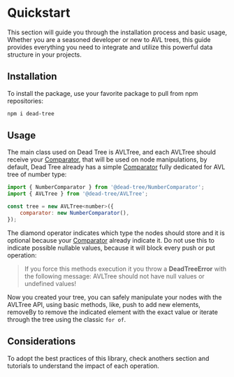 # Quickstart

This section will guide you through the installation process and basic usage, Whether you are a seasoned developer or new to AVL trees, this guide provides everything you need to integrate and utilize this powerful data structure in your projects.

## Installation

To install the package, use your favorite package to pull from npm repositories:

```bash
npm i dead-tree
```

## Usage

The main class used on Dead Tree is AVLTree, and each AVLTree should receive your [Comparator](comparators), that will be used on node manipulations, by default, Dead Tree already has a simple [Comparator](comparators) fully dedicated for AVL tree of number type:

```javascript
import { NumberComparator } from '@dead-tree/NumberComparator';
import { AVLTree } from '@dead-tree/AVLTree';

const tree = new AVLTree<number>({
	comparator: new NumberComparator(),
});
```

The diamond operator indicates which type the nodes should store and it is optional because your [Comparator](comparators) already indicate it. Do not use this to indicate possible nullable values, because it will block every push or put operation:
> If you force this methods execution it you throw a **DeadTreeError** with the following message:
> AVLTree should not have null values or undefined values!

Now you created your tree, you can safely manipulate your nodes with the AVLTree API, using basic methods, like, push to add new elements, removeBy to remove the indicated element with the exact value or iterate through the tree using the classic ```for of```.

## Considerations

To adopt the best practices of this library, check anothers section and tutorials to understand the impact of each operation.
